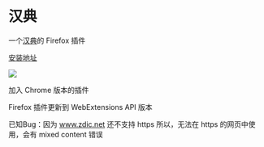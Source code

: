 汉典
===

一个[汉典](http://www.zdic.net/)的 Firefox 插件

[安装地址](https://addons.mozilla.org/zh-CN/firefox/addon/zdic-1/)

<a href="https://addons.mozilla.org/zh-CN/firefox/addon/zdic-1/"><img src="http://blog.leiqin.name/zdic/images/jietu.png"/></a>

加入 Chrome 版本的插件

Firefox 插件更新到 WebExtensions API 版本  

已知Bug：因为 www.zdic.net 还不支持 https 所以，无法在 https 的网页中使用，会有 mixed content 错误

